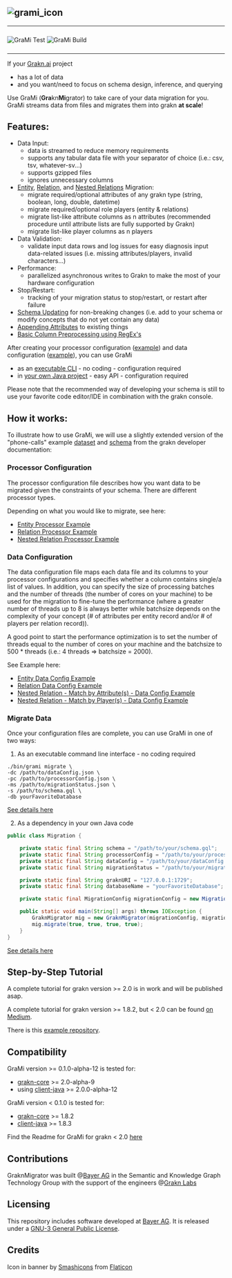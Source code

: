 

![grami_icon](https://github.com/bayer-science-for-a-better-life/grami/blob/master/grami_banner.png?raw=true)
---
---
### 
![GraMi Test](https://github.com/bayer-science-for-a-better-life/grami/workflows/GraMi%20Test/badge.svg?branch=master)
![GraMi Build](https://github.com/bayer-science-for-a-better-life/grami/workflows/GraMi%20Build/badge.svg)
###

---

If your [Grakn.ai](https://github.com/graknlabs/grakn) project
 - has a lot of data
 - and you want/need to focus on schema design, inference, and querying

Use GraMi (**Gra**kn**Mi**grator) to take care of your data migration for you. GraMi streams data from files and migrates them into grakn **at scale**!
 
## Features:
 - Data Input:
    - data is streamed to reduce memory requirements
    - supports any tabular data file with your separator of choice (i.e.: csv, tsv, whatever-sv...)
    - supports gzipped files
    - ignores unnecessary columns
 - [Entity](https://github.com/bayer-science-for-a-better-life/grami/wiki/Migrating-Entities), [Relation](https://github.com/bayer-science-for-a-better-life/grami/wiki/Migrating-Relations), and [Nested Relations](https://github.com/bayer-science-for-a-better-life/grami/wiki/Migrating-Nested-Relations) Migration:
    - migrate required/optional attributes of any grakn type (string, boolean, long, double, datetime)
    - migrate required/optional role players (entity & relations)
    - migrate list-like attribute columns as n attributes (recommended procedure until attribute lists are fully supported by Grakn)
    - migrate list-like player columns as n players
 - Data Validation:
    - validate input data rows and log issues for easy diagnosis input data-related issues (i.e. missing attributes/players, invalid characters...)
 - Performance:
    - parallelized asynchronous writes to Grakn to make the most of your hardware configuration
 - Stop/Restart:
    - tracking of your migration status to stop/restart, or restart after failure
 - [Schema Updating](https://github.com/bayer-science-for-a-better-life/grami/wiki/Schema-Updating) for non-breaking changes (i.e. add to your schema or modify concepts that do not yet contain any data)
 - [Appending Attributes](https://github.com/bayer-science-for-a-better-life/grami/wiki/Append-Attributes) to existing things
 - [Basic Column Preprocessing using RegEx's](https://github.com/bayer-science-for-a-better-life/grami/wiki/Preprocessing)

After creating your processor configuration ([example](https://github.com/bayer-science-for-a-better-life/grami/tree/master/src/test/resources/phone-calls/processorConfig.json)) and data configuration ([example](https://github.com/bayer-science-for-a-better-life/grami/tree/master/src/test/resources/phone-calls/dataConfig.json)), you can use GraMi
 - as an [executable CLI](https://github.com/bayer-science-for-a-better-life/grami/wiki/Grami-as-Executable-CLI) - no coding - configuration required 
 - in [your own Java project](https://github.com/bayer-science-for-a-better-life/grami/wiki/GraMi-as-Dependency) - easy API - configuration required
 
Please note that the recommended way of developing your schema is still to use your favorite code editor/IDE in combination with the grakn console.

## How it works:

To illustrate how to use GraMi, we will use a slightly extended version of the "phone-calls" example [dataset](https://github.com/bayer-science-for-a-better-life/grami/tree/master/src/test/resources/phone-calls) and [schema](https://github.com/bayer-science-for-a-better-life/grami/tree/master/src/test/resources/phone-calls/schema.gql) from the grakn developer documentation:

### Processor Configuration

The processor configuration file describes how you want data to be migrated given the constraints of your schema. There are different processor types. 

Depending on what you would like to migrate, see here:

 - [Entity Processor Example](https://github.com/bayer-science-for-a-better-life/grami/wiki/Migrating-Entities#processor-config)
 - [Relation Processor Example](https://github.com/bayer-science-for-a-better-life/grami/wiki/Migrating-Relations#processor-config)
 - [Nested Relation Processor Example](https://github.com/bayer-science-for-a-better-life/grami/wiki/Migrating-Nested-Relations#processor-config)

### Data Configuration

The data configuration file maps each data file and its columns to your processor configurations and specifies whether a column contains single/a list of values. In addition, you can specify the size of processing batches and the number of threads (the number of cores on your machine) to be used for the migration to fine-tune the performance (where a greater number of threads up to 8 is always better while batchsize depends on the complexity of your concept (# of attributes per entity record and/or # of players per relation record)). 

A good point to start the performance optimization is to set the number of threads equal to the number of cores on your machine and the batchsize to 500 * threads (i.e.: 4 threads => batchsize = 2000).

See Example here:

 - [Entity Data Config Example](https://github.com/bayer-science-for-a-better-life/grami/wiki/Migrating-Entities#data-config)
 - [Relation Data Config Example](https://github.com/bayer-science-for-a-better-life/grami/wiki/Migrating-Relations#data-config)
 - [Nested Relation - Match by Attribute(s) - Data Config Example](https://github.com/bayer-science-for-a-better-life/grami/wiki/Migrating-Nested-Relations#data-config---attribute-matching)
 - [Nested Relation - Match by Player(s) - Data Config Example](https://github.com/bayer-science-for-a-better-life/grami/wiki/Migrating-Nested-Relations#data-config---player-matching)

### Migrate Data

Once your configuration files are complete, you can use GraMi in one of two ways:

 1. As an executable command line interface - no coding required

```Shell
./bin/grami migrate \
-dc /path/to/dataConfig.json \
-pc /path/to/processorConfig.json \
-ms /path/to/migrationStatus.json \
-s /path/to/schema.gql \
-db yourFavoriteDatabase
```

[See details here](https://github.com/bayer-science-for-a-better-life/grami/wiki/Grami-as-Executable-CLI)

 2. As a dependency in your own Java code

```Java
public class Migration {

    private static final String schema = "/path/to/your/schema.gql";
    private static final String processorConfig = "/path/to/your/processorConfig.json";
    private static final String dataConfig = "/path/to/your/dataConfig.json";
    private static final String migrationStatus = "/path/to/your/migrationStatus.json";

    private static final String graknURI = "127.0.0.1:1729";               // defines which grakn server to migrate into
    private static final String databaseName = "yourFavoriteDatabase";      // defines which keyspace to migrate into

    private static final MigrationConfig migrationConfig = new MigrationConfig(graknURI, databaseName, schema, dataConfig, processorConfig);

    public static void main(String[] args) throws IOException {
        GraknMigrator mig = new GraknMigrator(migrationConfig, migrationStatus, true);
        mig.migrate(true, true, true, true);
    }
}
```

[See details here](https://github.com/bayer-science-for-a-better-life/grami/wiki/GraMi-as-Dependency)


## Step-by-Step Tutorial

A complete tutorial for grakn version >= 2.0 is in work and will be published asap.

A complete tutorial for grakn version >= 1.8.2, but < 2.0 can be found [on Medium](https://medium.com/@hkuich/introducing-grami-a-data-migration-tool-for-grakn-d4051582f867).

There is this [example repository](https://github.com/bayer-science-for-a-better-life/grami-example).

## Compatibility

GraMi version >= 0.1.0-alpha-12 is tested for:
- [grakn-core](https://github.com/graknlabs/grakn) >= 2.0-alpha-9
- using [client-java](https://github.com/graknlabs/client-java) >= 2.0.0-alpha-12

GraMi version < 0.1.0 is tested for: 
 - [grakn-core](https://github.com/graknlabs/grakn) >= 1.8.2 
 - [client-java](https://github.com/graknlabs/client-java) >= 1.8.3

Find the Readme for GraMi for grakn < 2.0 [here](https://github.com/bayer-science-for-a-better-life/grami/blob/b3d6d272c409d6c40254354027b49f90b255e1c3/README.md)

## Contributions

GraknMigrator was built @[Bayer AG](https://www.bayer.com/) in the Semantic and Knowledge Graph Technology Group with the support of the engineers @[Grakn Labs](https://github.com/orgs/graknlabs/people)

## Licensing

This repository includes software developed at [Bayer AG](https://www.bayer.com/).  It is released under a [GNU-3 General Public License](https://www.gnu.org/licenses/gpl-3.0.de.html).
 
## Credits

Icon in banner by [Smashicons](https://www.flaticon.com/de/autoren/smashicons) from [Flaticon](https://www.flaticon.com/)
